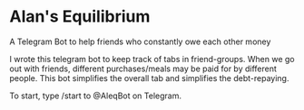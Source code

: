 # Alan's Equilibrium
A Telegram Bot to help friends who constantly owe each other money

I wrote this telegram bot to keep track of tabs in friend-groups. When we go out with friends, different purchases/meals may be paid for by different people.
This bot simplifies the overall tab and simplifies the debt-repaying.

To start, type /start to @AleqBot on Telegram.
